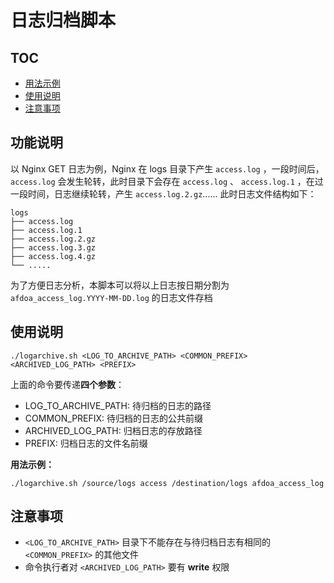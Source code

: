 
日志归档脚本
======

## TOC

* [用法示例](#用法示例)
* [使用说明](#使用说明)
* [注意事项](#注意事项)

## 功能说明

以 Nginx GET 日志为例，Nginx 在 logs 目录下产生 `access.log` ，一段时间后，`access.log` 会发生轮转，此时目录下会存在 `access.log` 、 `access.log.1` ，在过一段时间，日志继续轮转，产生 `access.log.2.gz`...... 此时日志文件结构如下：

```
logs
├── access.log
├── access.log.1
├── access.log.2.gz
├── access.log.3.gz
├── access.log.4.gz
└── .....
```

为了方便日志分析，本脚本可以将以上日志按日期分割为 `afdoa_access_log.YYYY-MM-DD.log` 的日志文件存档

## 使用说明

```shell
./logarchive.sh <LOG_TO_ARCHIVE_PATH> <COMMON_PREFIX> <ARCHIVED_LOG_PATH> <PREFIX>
```
上面的命令要传递**四个参数**：
* LOG_TO_ARCHIVE_PATH: 待归档的日志的路径
* COMMON_PREFIX: 待归档的日志的公共前缀
* ARCHIVED_LOG_PATH: 归档日志的存放路径
* PREFIX: 归档日志的文件名前缀

**用法示例：**

```shell
./logarchive.sh /source/logs access /destination/logs afdoa_access_log
```
## 注意事项

* `<LOG_TO_ARCHIVE_PATH>` 目录下不能存在与待归档日志有相同的 `<COMMON_PREFIX>` 的其他文件
* 命令执行者对 `<ARCHIVED_LOG_PATH>` 要有 **write** 权限
